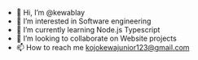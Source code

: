 - 👋 Hi, I’m @kewablay
- 👀 I’m interested in Software engineering 
- 🌱 I’m currently learning Node.js Typescript 
- 💞️ I’m looking to collaborate on Website projects 
- 📫 How to reach me kojokewajunior123@gmail.com

<!---
kewablay/kewablay is a ✨ special ✨ repository because its `README.md` (this file) appears on your GitHub profile.
You can click the Preview link to take a look at your changes.
--->
